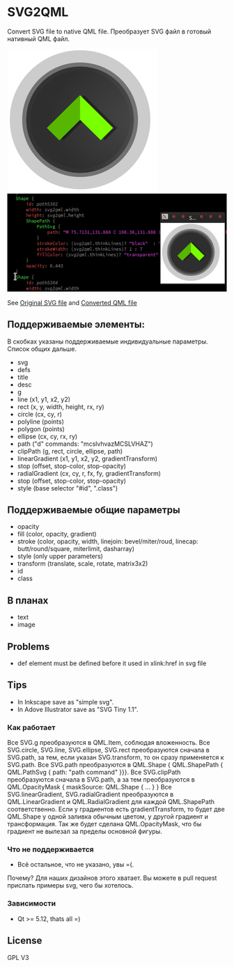 # SVG2QML

Convert SVG file to native QML file.
Преобразует SVG файл в готовый нативный QML файл.

![Original SVG file](/examples/buttons1_original.png)
![Converted QML file](/examples/buttons1.png)

See [Original SVG file](/examples/buttons1.svg) and [Converted QML file](/examples/buttons1.qml)

## Поддерживаемые элементы:

В скобках указаны поддерживаемые индивидуальные параметры. 
Список общих дальше.
- svg
- defs
- title
- desc
- g
- line (x1, y1, x2, y2)
- rect (x, y, width, height, rx, ry)
- circle (cx, cy, r)
- polyline (points)
- polygon (points)
- ellipse (cx, cy, rx, ry)
- path ("d" commands: "mcslvhvazMCSLVHAZ")
- clipPath (g, rect, circle, ellipse, path)
- linearGradient (x1, y1, x2, y2, gradientTransform)
 - stop (offset, stop-color, stop-opacity) 
- radialGradient (cx, cy, r, fx, fy, gradientTransform)
 - stop (offset, stop-color, stop-opacity)
- style (base selector "#id", ".class")

## Поддерживаемые общие параметры

 - opacity
 - fill (color, opacity, gradient)
 - stroke (color, opacity, width, linejoin: bevel/miter/roud, linecap: butt/round/square, miterlimit, dasharray)
 - style (only upper parameters)
 - transform (translate, scale, rotate, matrix3x2)
 - id
 - class

## В планах

 - text
 - image

## Problems

 - def element must be defined before it used in xlink:href in svg file

## Tips
 - In Inkscape save as "simple svg".
 - In Adove Illustrator save as "SVG Tiny 1.1".

### Как работает

Все SVG.g преобразуются в QML.Item, соблюдая вложенность.
Все SVG.circle, SVG.line, SVG.ellipse, SVG.rect преобразуются сначала в SVG.path,
за тем, если указан SVG.transform, то он сразу применяется к SVG.path.
Все SVG.path преобразуются в QML.Shape { QML.ShapePath { QML.PathSvg { path: "path command" }}}.
Все SVG.clipPath преобразуются сначала в SVG.path, а за тем
преобразуются в QML.OpacityMask { maskSource: QML.Shape { ... }  }
Все SVG.linearGradient, SVG.radialGradient преобразуются в QML.LinearGradient и QML.RadialGradient для каждой QML.ShapePath соответственно. Если у градиентов есть gradientTransform, то будет две QML.Shape у одной заливка обычным цветом, у другой градиент и трансформация. Так же будет сделана QML.OpacityMask, что бы градиент не вылезал за пределы основной фигуры.

### Что не поддерживается

 - Всё остальное, что не указано, увы =(. 

Почему? Для наших дизайнов этого хватает.
Вы можете в pull request прислать примеры svg, чего бы хотелось.

### Зависимости

 - Qt >= 5.12, thats all =)

License
----
GPL V3
